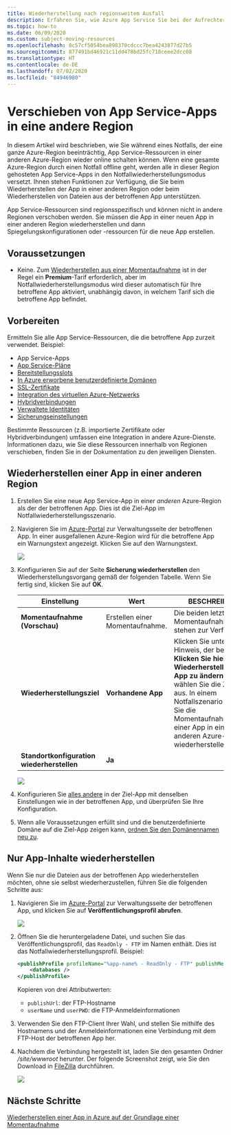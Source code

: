 ```yaml
---
title: Wiederherstellung nach regionsweitem Ausfall
description: Erfahren Sie, wie Azure App Service Sie bei der Aufrechterhaltung der Geschäftskontinuität und Notfallwiederherstellung (Business Continuity Disaster Recovery, BCDR) unterstützt. Stellen Sie Ihre App nach einem regionsweiten Ausfall in Azure wieder her.
ms.topic: how-to
ms.date: 06/09/2020
ms.custom: subject-moving-resources
ms.openlocfilehash: 8c57cf5054bea898370cdccc7bea4243877d27b5
ms.sourcegitcommit: 877491bd46921c11dd478bd25fc718ceee2dcc08
ms.translationtype: HT
ms.contentlocale: de-DE
ms.lasthandoff: 07/02/2020
ms.locfileid: "84946980"
---
```

# <a name="move-an-app-service-app-to-another-region"></a>Verschieben von App Service-Apps in eine andere Region

In diesem Artikel wird beschrieben, wie Sie während eines Notfalls, der eine ganze Azure-Region beeinträchtig, App Service-Ressourcen in einer anderen Azure-Region wieder online schalten können. Wenn eine gesamte Azure-Region durch einen Notfall offline geht, werden alle in dieser Region gehosteten App Service-Apps in den Notfallwiederherstellungsmodus versetzt. Ihnen stehen Funktionen zur Verfügung, die Sie beim Wiederherstellen der App in einer anderen Region oder beim Wiederherstellen von Dateien aus der betroffenen App unterstützen.

App Service-Ressourcen sind regionsspezifisch und können nicht in andere Regionen verschoben werden. Sie müssen die App in einer neuen App in einer anderen Region wiederherstellen und dann Spiegelungskonfigurationen oder -ressourcen für die neue App erstellen.

## <a name="prerequisites"></a>Voraussetzungen

- Keine. Zum [Wiederherstellen aus einer Momentaufnahme](app-service-web-restore-snapshots.md) ist in der Regel ein **Premium**-Tarif erforderlich, aber im Notfallwiederherstellungsmodus wird dieser automatisch für Ihre betroffene App aktiviert, unabhängig davon, in welchem Tarif sich die betroffene App befindet.

## <a name="prepare"></a>Vorbereiten

Ermitteln Sie alle App Service-Ressourcen, die die betroffene App zurzeit verwendet. Beispiel:

- App Service-Apps
- [App Service-Pläne](overview-hosting-plans.md)
- [Bereitstellungsslots](deploy-staging-slots.md)
- [In Azure erworbene benutzerdefinierte Domänen](manage-custom-dns-buy-domain.md)
- [SSL-Zertifikate](configure-ssl-certificate.md)
- [Integration des virtuellen Azure-Netzwerks](web-sites-integrate-with-vnet.md)
- [Hybridverbindungen](app-service-hybrid-connections.md)
- [Verwaltete Identitäten](overview-managed-identity.md)
- [Sicherungseinstellungen](manage-backup.md)

Bestimmte Ressourcen (z.B. importierte Zertifikate oder Hybridverbindungen) umfassen eine Integration in andere Azure-Dienste. Informationen dazu, wie Sie diese Ressourcen innerhalb von Regionen verschieben, finden Sie in der Dokumentation zu den jeweiligen Diensten.

## <a name="restore-app-to-a-different-region"></a>Wiederherstellen einer App in einer anderen Region

1. Erstellen Sie eine neue App Service-App in einer *anderen* Azure-Region als der der betroffenen App. Dies ist die Ziel-App im Notfallwiederherstellungsszenario.

1. Navigieren Sie im [Azure-Portal](https://portal.azure.com) zur Verwaltungsseite der betroffenen App. In einer ausgefallenen Azure-Region wird für die betroffene App ein Warnungstext angezeigt. Klicken Sie auf den Warnungstext.

    ![](media/manage-disaster-recovery/restore-start.png)

1. Konfigurieren Sie auf der Seite **Sicherung wiederherstellen** den Wiederherstellungsvorgang gemäß der folgenden Tabelle. Wenn Sie fertig sind, klicken Sie auf **OK**.

   | Einstellung | Wert | BESCHREIBUNG |
   |-|-|-|
   | **Momentaufnahme (Vorschau)** | Erstellen einer Momentaufnahme. | Die beiden letzten Momentaufnahmen stehen zur Verfügung. |
   | **Wiederherstellungsziel** | **Vorhandene App** | Klicken Sie unten auf den Hinweis, der besagt **Klicken Sie hier, um die Wiederherstellungsziel-App zu ändern**, und wählen Sie die Ziel-App aus. In einem Notfallszenario können Sie die Momentaufnahme nur in einer App in einer anderen Azure-Region wiederherstellen. |
   | **Standortkonfiguration wiederherstellen** | **Ja** | |

    ![](media/manage-disaster-recovery/restore-configure.png)

3. Konfigurieren Sie [alles andere](#prepare) in der Ziel-App mit denselben Einstellungen wie in der betroffenen App, und überprüfen Sie Ihre Konfiguration.

4. Wenn alle Voraussetzungen erfüllt sind und die benutzerdefinierte Domäne auf die Ziel-App zeigen kann, [ordnen Sie den Domänennamen neu zu](manage-custom-dns-migrate-domain.md#remap-the-active-dns-name).

## <a name="recover-app-content-only"></a>Nur App-Inhalte wiederherstellen

Wenn Sie nur die Dateien aus der betroffenen App wiederherstellen möchten, ohne sie selbst wiederherzustellen, führen Sie die folgenden Schritte aus:

1. Navigieren Sie im [Azure-Portal](https://portal.azure.com) zur Verwaltungsseite der betroffenen App, und klicken Sie auf **Veröffentlichungsprofil abrufen**.

    ![](media/manage-disaster-recovery/get-publish-profile.png)

1. Öffnen Sie die heruntergeladene Datei, und suchen Sie das Veröffentlichungsprofil, das `ReadOnly - FTP` im Namen enthält. Dies ist das Notfallwiederherstellungsprofil. Beispiel:

    ```xml
    <publishProfile profileName="%app-name% - ReadOnly - FTP" publishMethod="FTP" publishUrl="ftp://%ftp-site%/site/wwwroot" ftpPassiveMode="True" userName="%app-name%\$%app-name%" userPWD="" destinationAppUrl="http://%app-name%.azurewebsites.net" SQLServerDBConnectionString="" mySQLDBConnectionString="" hostingProviderForumLink="" controlPanelLink="http://windows.azure.com" webSystem="WebSites">
        <databases />
    </publishProfile>
    ```
    
    Kopieren von drei Attributwerten: 
        
    - `publishUrl`: der FTP-Hostname
    - `userName` und `userPWD`: die FTP-Anmeldeinformationen

1. Verwenden Sie den FTP-Client Ihrer Wahl, und stellen Sie mithilfe des Hostnamens und der Anmeldeinformationen eine Verbindung mit dem FTP-Host der betroffenen App her.

1. Nachdem die Verbindung hergestellt ist, laden Sie den gesamten Ordner */site/wwwroot* herunter. Der folgende Screenshot zeigt, wie Sie den Download in [FileZilla](https://filezilla-project.org/) durchführen.

    ![](media/manage-disaster-recovery/download-content.png)

## <a name="next-steps"></a>Nächste Schritte
[Wiederherstellen einer App in Azure auf der Grundlage einer Momentaufnahme](app-service-web-restore-snapshots.md)
